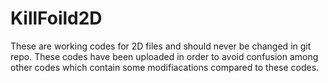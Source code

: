 # KillFoild2D

These are working codes for 2D files and should never be changed in git repo. These codes have been uploaded in order to avoid confusion among other codes which contain some modifiacations compared to
these codes.

